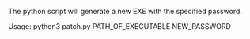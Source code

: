 The python script will generate a new EXE with the specified password.

Usage: python3 patch.py PATH_OF_EXECUTABLE NEW_PASSWORD